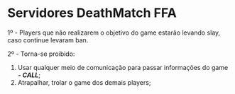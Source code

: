 # Servidores DeathMatch FFA

1º - Players que não realizarem o objetivo do game estarão levando slay, caso continue levaram ban.

2º - Torna-se proibido:

1. Usar qualquer meio de comunicação para passar informações do game _**- CALL**_;
2. Atrapalhar, trolar o game dos demais players;


